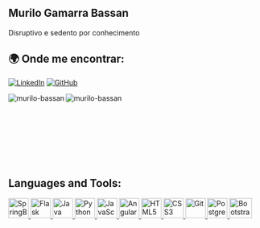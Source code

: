 ## Murilo Gamarra Bassan
Disruptivo e sedento por conhecimento
<br>

## 🌍 Onde me encontrar:

[![LinkedIn](https://img.shields.io/badge/LinkedIn-blue?style=for-the-badge&logo=linkedin)](https://www.linkedin.com/in/murilo-bassan-3909a2261/)
[![GitHub](https://img.shields.io/badge/GitHub-000?style=for-the-badge&logo=github)](https://github.com/murilo-bassan)

<div>
  <p>
    <img align="left" src="https://github-readme-stats.vercel.app/api?username=murilo-bassan&show_icons=true&locale=pt-br&layout=compact&theme=github_dark" alt="murilo-bassan" />
  </p>
  <p>
     <img align="left" src="https://github-readme-stats.vercel.app/api/top-langs?username=murilo-bassan&show_icons=true&locale=pt-br&layout=compact&theme=github_dark" alt="murilo-bassan" />
  </p><br />
</div>
<br />
<br />
<br />
<br />
<br />
<br />
<br />



## Languages and Tools:

<p align="left">
  <a href="https://spring.io/projects/spring-boot" target="_blank" rel="noreferrer">
    <img src="https://cdn.jsdelivr.net/gh/devicons/devicon/icons/spring/spring-original.svg" alt="SpringBoot" width="40" height="40" />
  </a>
  <a href="https://flask.palletsprojects.com/" target="_blank" rel="noreferrer">
    <img src="https://cdn.jsdelivr.net/gh/devicons/devicon/icons/flask/flask-original.svg" alt="Flask" width="40" height="40" />
  </a>
  <a href="https://www.java.com" target="_blank" rel="noreferrer">
    <img src="https://cdn.jsdelivr.net/gh/devicons/devicon/icons/java/java-plain.svg" alt="Java" width="40" height="40" />
  </a>
  <a href="https://www.python.org" target="_blank" rel="noreferrer">
    <img src="https://cdn.jsdelivr.net/gh/devicons/devicon/icons/python/python-plain.svg" alt="Python" width="40" height="40" />
  </a>
  <a href="https://developer.mozilla.org/en-US/docs/Web/JavaScript" target="_blank" rel="noreferrer">
    <img src="https://cdn.jsdelivr.net/gh/devicons/devicon/icons/javascript/javascript-plain.svg" alt="JavaScript" width="40" height="40" />
  </a>
  <a href="https://angular.io" target="_blank" rel="noreferrer">
    <img src="https://cdn.jsdelivr.net/gh/devicons/devicon/icons/angularjs/angularjs-plain.svg" alt="Angular" width="40" height="40" />
  </a>
  <a href="https://www.w3.org/html/" target="_blank" rel="noreferrer">
    <img src="https://cdn.jsdelivr.net/gh/devicons/devicon/icons/html5/html5-plain.svg" alt="HTML5" width="40" height="40" />
  </a>
  <a href="https://www.w3schools.com/css/" target="_blank" rel="noreferrer">
    <img src="https://cdn.jsdelivr.net/gh/devicons/devicon/icons/css3/css3-plain.svg" alt="CSS3" width="40" height="40" />
  </a>
  <a href="https://git-scm.com/" target="_blank" rel="noreferrer">
    <img src="https://cdn.jsdelivr.net/gh/devicons/devicon/icons/git/git-plain.svg" alt="Git" width="40" height="40"/>
  </a>
  <a href="https://www.postgresql.org" target="_blank" rel="noreferrer">
    <img src="https://cdn.jsdelivr.net/gh/devicons/devicon/icons/postgresql/postgresql-plain.svg" alt="PostgreSQL" width="40" height="40" />
  </a>
  <a href="https://getbootstrap.com/" target="_blank" rel="noreferrer">
    <img src="https://cdn.jsdelivr.net/gh/devicons/devicon/icons/bootstrap/bootstrap-plain.svg" alt="Bootstrap" width="45" height="40" />
  </a>
</p>

<!--
**murilo-bassan/murilo-bassan** is a ✨ _special_ ✨ repository because its `README.md` (this file) appears on your GitHub profile.

Here are some ideas to get you started:

- 🔭 I’m currently working on ...
- 🌱 I’m currently learning ...
- 👯 I’m looking to collaborate on ...
- 🤔 I’m looking for help with ...
- 💬 Ask me about ...
- 📫 How to reach me: ...
- 😄 Pronouns: ...
- ⚡ Fun fact: ...
-->
